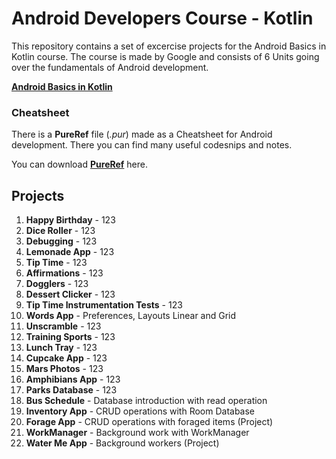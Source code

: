 # Android Developers Course - Kotlin 
This repository contains a set of excercise projects for the Android Basics in Kotlin course. The course is made by Google and consists of 6 Units going over the fundamentals of Android development.

**[Android Basics in Kotlin](https://developer.android.com/courses/android-basics-kotlin/course)**

### Cheatsheet
There is a **PureRef** file (*.pur*) made as a Cheatsheet for Android development. There you can find many useful codesnips and notes.

You can download **[PureRef](https://www.pureref.com/)** here. 

## Projects

 1. **Happy Birthday** - 123
 2. **Dice Roller** - 123
 3. **Debugging** - 123
 4. **Lemonade App** - 123
 5. **Tip Time** - 123
 6. **Affirmations** - 123
 7. **Dogglers** - 123
 8. **Dessert Clicker** - 123
 9. **Tip Time Instrumentation Tests** - 123
 10. **Words App** - Preferences, Layouts Linear and Grid
 11. **Unscramble** - 123
 12. **Training Sports** - 123
 13. **Lunch Tray** - 123
 14. **Cupcake App** - 123
 15. **Mars Photos** - 123
 16. **Amphibians App** - 123
 17. **Parks Database** - 123
 18. **Bus Schedule** - Database introduction with read operation
 19. **Inventory App** - CRUD operations with Room Database
 20. **Forage App** - CRUD operations with foraged items (Project)
 21. **WorkManager** - Background work with WorkManager
 22. **Water Me App** - Background workers (Project)